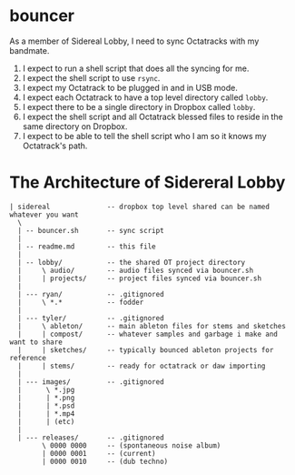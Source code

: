 # bouncer

As a member of Sidereal Lobby, I need to sync Octatracks with my bandmate.

 1. I expect to run a shell script that does all the syncing for me.
 2. I expect the shell script to use `rsync`.
 3. I expect my Octatrack to be plugged in and in USB mode.
 4. I expect each Octatrack to have a top level directory called `lobby`.
 5. I expect there to be a single directory in Dropbox called `lobby`.
 6. I expect the shell script and all Octatrack blessed files to reside in the same directory on Dropbox.
 7. I expect to be able to tell the shell script who I am so it knows my Octatrack's path.

# The Architecture of Sidereral Lobby

```
| sidereal              -- dropbox top level shared can be named whatever you want
  \  
  | -- bouncer.sh       -- sync script
  |
  | -- readme.md        -- this file
  |
  | -- lobby/           -- the shared OT project directory
  |     \ audio/        -- audio files synced via bouncer.sh
  |     | projects/     -- project files synced via bouncer.sh
  |
  | --- ryan/           -- .gitignored
  |     \ *.*           -- fodder
  |
  | --- tyler/          -- .gitignored
  |     \ ableton/      -- main ableton files for stems and sketches
  |     | compost/      -- whatever samples and garbage i make and want to share
  |     | sketches/     -- typically bounced ableton projects for reference
  |     | stems/        -- ready for octatrack or daw importing
  |     
  | --- images/         -- .gitignored
  |      \ *.jpg
  |      | *.png
  |      | *.psd
  |      | *.mp4
  |      | (etc)
  |
  | --- releases/       -- .gitignored
        \ 0000 0000     -- (spontaneous noise album)
        | 0000 0001     -- (current)
        | 0000 0010     -- (dub techno)
```